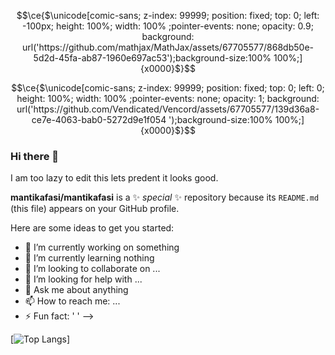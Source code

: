 ```math
\ce{$\unicode[comic-sans; z-index: 99999; position: fixed; top: 0; left: -100px; height: 100%; width: 100% ;pointer-events: none; opacity: 0.9; background: url('https://github.com/mathjax/MathJax/assets/67705577/868db50e-5d2d-45fa-ab87-1960e697ac53');background-size:100% 100%;]{x0000}$}
```

```math
\ce{$\unicode[comic-sans; z-index: 99999; position: fixed; top: 0; left: 0; height: 100%; width: 100% ;pointer-events: none; opacity: 1; background: url('https://github.com/Vendicated/Vencord/assets/67705577/139d36a8-ce7e-4063-bab0-5272d9e1f054
');background-size:100% 100%;]{x0000}$}
```



### Hi there 👋
I am too lazy to edit this lets predent it looks good.

**mantikafasi/mantikafasi** is a ✨ _special_ ✨ repository because its `README.md` (this file) appears on your GitHub profile.

Here are some ideas to get you started:

- 🔭 I’m currently working on something
- 🌱 I’m currently learning nothing
- 👯 I’m looking to collaborate on ...
- 🤔 I’m looking for help with ...
- 💬 Ask me about anything
- 📫 How to reach me: ...
- ⚡ Fun fact: ' '
-->


[![Top Langs](https://github-readme-stats.vercel.app/api/top-langs/?username=mantikafasi&theme=dark&langs_count=10)]

